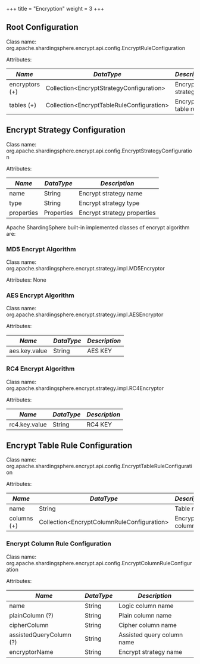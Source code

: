 +++
title = "Encryption"
weight = 3
+++

## Root Configuration

Class name: org.apache.shardingsphere.encrypt.api.config.EncryptRuleConfiguration

Attributes:

| *Name*         | *DataType*                                  | *Description*       |
| -------------- | ------------------------------------------- | ------------------- |
| encryptors (+) | Collection\<EncryptStrategyConfiguration\>  | Encrypt strategies  |
| tables (+)     | Collection\<EncryptTableRuleConfiguration\> | Encrypt table rules |

## Encrypt Strategy Configuration

Class name: org.apache.shardingsphere.encrypt.api.config.EncryptStrategyConfiguration

Attributes:

| *Name*     | *DataType* | *Description*               |
| ---------- | ---------- | --------------------------- |
| name       | String     | Encrypt strategy name       |
| type       | String     | Encrypt strategy type       |
| properties | Properties | Encrypt strategy properties |

Apache ShardingSphere built-in implemented classes of encrypt algorithm are:

### MD5 Encrypt Algorithm

Class name: org.apache.shardingsphere.encrypt.strategy.impl.MD5Encryptor

Attributes: None

### AES Encrypt Algorithm

Class name: org.apache.shardingsphere.encrypt.strategy.impl.AESEncryptor

Attributes:

| *Name*        | *DataType* | *Description* |
| ------------- | ---------- | ------------- |
| aes.key.value | String     | AES KEY       |

### RC4 Encrypt Algorithm

Class name: org.apache.shardingsphere.encrypt.strategy.impl.RC4Encryptor

Attributes:

| *Name*        | *DataType* | *Description* |
| ------------- | ---------- | ------------- |
| rc4.key.value | String     | RC4 KEY       |

## Encrypt Table Rule Configuration

Class name: org.apache.shardingsphere.encrypt.api.config.EncryptTableRuleConfiguration

Attributes:

| *Name*      | *DataType*                                   | *Description*   |
| ----------- | -------------------------------------------- | --------------- |
| name        | String                                       | Table name      |
| columns (+) | Collection\<EncryptColumnRuleConfiguration\> | Encrypt columns |

### Encrypt Column Rule Configuration

Class name: org.apache.shardingsphere.encrypt.api.config.EncryptColumnRuleConfiguration

Attributes:

| *Name*                  | *DataType* | *Description*              |
| ----------------------- | ---------- | -------------------------- |
| name                    | String     | Logic column name          |
| plainColumn (?)         | String     | Plain column name          |
| cipherColumn            | String     | Cipher column name         |
| assistedQueryColumn (?) | String     | Assisted query column name |
| encryptorName           | String     | Encrypt strategy name      |
